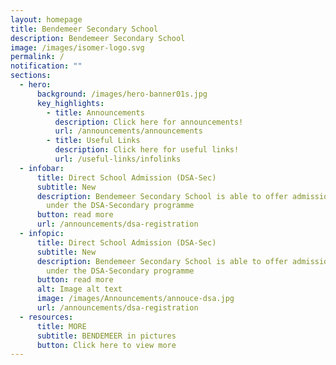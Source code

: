 ```yaml
---
layout: homepage
title: Bendemeer Secondary School
description: Bendemeer Secondary School
image: /images/isomer-logo.svg
permalink: /
notification: ""
sections:
  - hero:
      background: /images/hero-banner01s.jpg
      key_highlights:
        - title: Announcements
          description: Click here for announcements!
          url: /announcements/announcements
        - title: Useful Links
          description: Click here for useful links!
          url: /useful-links/infolinks
  - infobar:
      title: Direct School Admission (DSA-Sec)
      subtitle: New
      description: Bendemeer Secondary School is able to offer admission to students
        under the DSA-Secondary programme
      button: read more
      url: /announcements/dsa-registration
  - infopic:
      title: Direct School Admission (DSA-Sec)
      subtitle: New
      description: Bendemeer Secondary School is able to offer admission to students
        under the DSA-Secondary programme
      button: read more
      alt: Image alt text
      image: /images/Announcements/annouce-dsa.jpg
      url: /announcements/dsa-registration
  - resources:
      title: MORE
      subtitle: BENDEMEER in pictures
      button: Click here to view more
---
```

